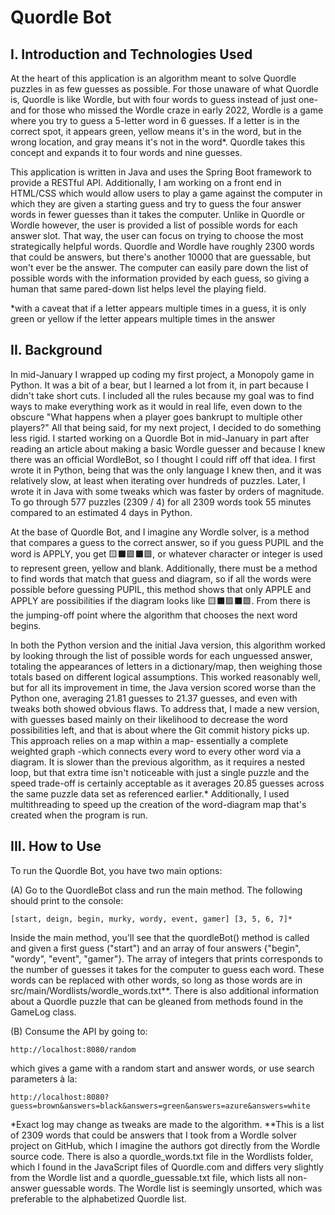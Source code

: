 # Quordle Bot

## I. Introduction and Technologies Used
  
At the heart of this application is an algorithm meant to solve Quordle puzzles in as few guesses as possible.  For those unaware of what Quordle is, Quordle is like Wordle, but with four words to guess instead of just one- and for those who missed the Wordle craze in early 2022, Wordle is a game where you try to guess a 5-letter word in 6 guesses.  If a letter is in the correct spot, it appears green, yellow means it's in the word, but in the wrong location, and gray means it's not in the word*.   Quordle takes this concept and expands it to four words and nine guesses.

This application is written in Java and uses the Spring Boot framework to provide a RESTful API.  Additionally, I am working on a front end in HTML/CSS which would allow users to play a game against the computer in which they are given a starting guess and try to guess the four answer words in fewer guesses than it takes the computer.  Unlike in Quordle or Wordle however, the user is provided a list of possible words for each answer slot.  That way, the user can focus on trying to choose the most strategically helpful words.  Quordle and Wordle have roughly 2300 words that could be answers, but there's another 10000 that are guessable, but won't ever be the answer.  The computer can easily pare down the list of possible words with the information provided by each guess, so giving a human that same pared-down list helps level the playing field.
	
*with a caveat that if a letter appears multiple times in a guess, it is only green or yellow if the letter appears multiple times in the answer

## II. Background
In mid-January I wrapped up coding my first project, a Monopoly game in Python.  It was a bit of a bear, but I learned a lot from it, in part because I didn't take short cuts.  I included all the rules because my goal was to find ways to make everything work as it would in real life, even down to the obscure "What happens when a player goes bankrupt to multiple other players?"  All that being said, for my next project, I decided to do something less rigid.  I started working on a Quordle Bot in mid-January in part after reading an article about making a basic Wordle guesser and because I knew there was an official WordleBot, so I thought I could riff off that idea.  I first wrote it in Python, being that was the only language I knew then, and it was relatively slow, at least when iterating over hundreds of puzzles.  Later, I wrote it in Java with some tweaks which was faster by orders of magnitude.  To go through 577 puzzles (2309 / 4) for all 2309 words took 55 minutes compared to an estimated 4 days in Python.

At the base of Quordle Bot, and I imagine any Wordle solver, is a method that compares a guess to the correct answer, so if you guess PUPIL and the word is APPLY, you get 🟨⬛🟩⬛🟩, or whatever character or integer is used to represent green, yellow and blank.  Additionally, there must be a method to find words that match that guess and diagram, so if all the words were possible before guessing PUPIL, this method shows that only APPLE and APPLY are possibilities if the diagram looks like 🟨⬛🟩⬛🟩.  From there is the jumping-off point where the algorithm that chooses the next word begins.

In both the Python version and the initial Java version, this algorithm worked by looking through the list of possible words for each unguessed answer, totaling the appearances of letters in a dictionary/map, then weighing those totals based on different logical assumptions.  This worked reasonably well, but for all its improvement in time, the Java version scored worse than the Python one, averaging 21.81 guesses to 21.37 guesses, and even with tweaks both showed obvious flaws.  To address that, I made a new version, with guesses based mainly on their likelihood to decrease the word possibilities left, and that is about where the Git commit history picks up.  This approach relies on a map within a map- essentially a complete weighted graph -which connects every word to every other word via a diagram.  It is slower than the previous algorithm, as it requires a nested loop, but that extra time isn't noticeable with just a single puzzle and the speed trade-off is certainly acceptable as it averages 20.85 guesses across the same puzzle data set as referenced earlier.*  Additionally, I used multithreading to speed up the creation of the word-diagram map that's created when the program is run.

## III. How to Use
To run the Quordle Bot, you have two main options:

(A) Go to the QuordleBot class and run the main method.  The following should print to the console:

	[start, deign, begin, murky, wordy, event, gamer] [3, 5, 6, 7]*

Inside the main method, you'll see that the quordleBot() method is called and given a first guess ("start") and an array of four answers {"begin", "wordy", "event", "gamer"}.  The array of integers that prints corresponds to the number of guesses it takes for the computer to guess each word.  These words can be replaced with other words, so long as those words are in src/main/Wordlists/wordle_words.txt**.  There is also additional information about a Quordle puzzle that can be gleaned from methods found in the GameLog class.

(B) Consume the API by going to:

	http://localhost:8080/random 
which gives a game with a random start and answer words, or use search parameters à la:

	http://localhost:8080?guess=brown&answers=black&answers=green&answers=azure&answers=white
*Exact log may change as tweaks are made to the algorithm.
**This is a list of 2309 words that could be answers that I took from a Wordle solver project on GitHub, which I imagine the authors got directly from the Wordle source code.  There is also a quordle_words.txt file in the Wordlists folder, which I found in the JavaScript files of Quordle.com and differs very slightly from the Wordle list and a quordle_guessable.txt file, which lists all non-answer guessable words.  The Wordle list is seemingly unsorted, which was preferable to the alphabetized Quordle list.